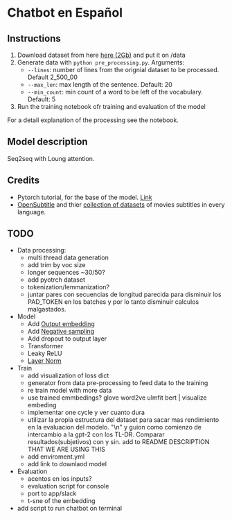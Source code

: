 # Chatbot en Español

## Instructions

1. Download dataset from here [here (2Gb)](http://opus.nlpl.eu/download.php?f=OpenSubtitles/v2018/mono/OpenSubtitles.raw.es.gz ) and put it on /data
2. Generate data with `python pre_processing.py`. Arguments:
   - `--lines`: number of lines from the orignial dataset to be processed. Default 2_500_00
   - `--max_len`: max length of the sentence. Default: 20
   - `--min_count`: min count of a word to be left of the vocabulary. Default: 5
3. Run the training notebook ofr training and evaluation of the model

For a detail explanation of the processing see the notebook.

## Model description

Seq2seq with Loung attention.

## Credits

- Pytorch tutorial, for the base of the model. [Link](https://pytorch.org/tutorials/beginner/chatbot_tutorial.html)
- [OpenSubtitle](http://www.opensubtitles.org/) and thier [collection of datasets](http://opus.nlpl.eu/OpenSubtitles.php) of movies subtitles in every language.

## TODO

- Data processing:
  - multi thread data generation
  - add trim by voc size
  - longer sequences ~30/50?
  - add pyotrch dataset
  - tokenization/lemmanization?
  - juntar pares con secuencias de longitud parecida para disminuir los PAD_TOKEN en los batches y por lo tanto disminuir calculos malgastados.
- Model
  - Add [Output embedding](http://www.aclweb.org/anthology/E17-2025)
  - Add [Negative sampling](http://papers.nips.cc/paper/5021-distributed-representations-of-words-and-phrases-and-their-compositionality.pdf)
  - Add dropout to output layer
  - Transformer
  - Leaky ReLU
  - [Layer Norm](https://arxiv.org/pdf/1607.06450.pdf)
- Train
  - add visualization of loss dict
  - generator from data pre-processing to feed data to the training
  - re train model with more data
  - use trained emmbedings? glove word2ve ulmfit bert | visualize embeding
  - implementar one cycle y ver cuanto dura
  - utilizar la propia estructura del dataset para sacar mas rendimiento en la evaluacion del modelo. "\n" y guion como comienzo de intercambio a la gpt-2 con los TL-DR. Comparar resultados(subjetivos) con y sin. add to README DESCRIPTION THAT WE ARE USING THIS
  - add enviroment.yml
  - add link to downlaod model
- Evaluation
  - acentos en los inputs?
  - evaluation script for console
  - port to app/slack
  - t-sne of the embedding
- add script to run chatbot on terminal
